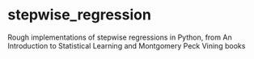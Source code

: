 # stepwise_regression
Rough implementations of stepwise regressions in Python, from An Introduction to Statistical Learning and Montgomery Peck Vining books
